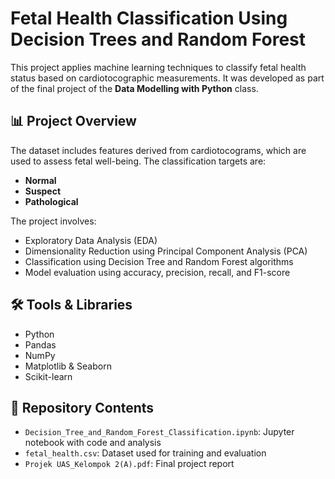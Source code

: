 # Fetal Health Classification Using Decision Trees and Random Forest

This project applies machine learning techniques to classify fetal health status based on cardiotocographic measurements. It was developed as part of the final project of the **Data Modelling with Python** class.

## 📊 Project Overview

The dataset includes features derived from cardiotocograms, which are used to assess fetal well-being. The classification targets are:
- **Normal**
- **Suspect**
- **Pathological**

The project involves:
- Exploratory Data Analysis (EDA)
- Dimensionality Reduction using Principal Component Analysis (PCA)
- Classification using Decision Tree and Random Forest algorithms
- Model evaluation using accuracy, precision, recall, and F1-score

## 🛠️ Tools & Libraries

- Python
- Pandas
- NumPy
- Matplotlib & Seaborn
- Scikit-learn

## 📁 Repository Contents

- `Decision_Tree_and_Random_Forest_Classification.ipynb`: Jupyter notebook with code and analysis
- `fetal_health.csv`: Dataset used for training and evaluation
- `Projek UAS_Kelompok 2(A).pdf`: Final project report
